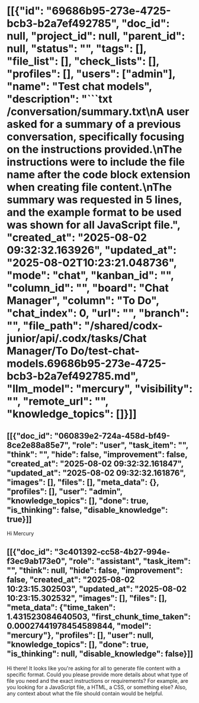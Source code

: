 # [[{"id": "69686b95-273e-4725-bcb3-b2a7ef492785", "doc_id": null, "project_id": null, "parent_id": null, "status": "", "tags": [], "file_list": [], "check_lists": [], "profiles": [], "users": ["admin"], "name": "Test chat models", "description": "```txt /conversation/summary.txt\nA user asked for a summary of a previous conversation, specifically focusing on the instructions provided.\nThe instructions were to include the file name after the code block extension when creating file content.\nThe summary was requested in 5 lines, and the example format to be used was shown for all JavaScript file.", "created_at": "2025-08-02 09:32:32.163926", "updated_at": "2025-08-02T10:23:21.048736", "mode": "chat", "kanban_id": "", "column_id": "", "board": "Chat Manager", "column": "To Do", "chat_index": 0, "url": "", "branch": "", "file_path": "/shared/codx-junior/api/.codx/tasks/Chat Manager/To Do/test-chat-models.69686b95-273e-4725-bcb3-b2a7ef492785.md", "llm_model": "mercury", "visibility": "", "remote_url": "", "knowledge_topics": []}]]
## [[{"doc_id": "060839e2-724a-458d-bf49-8ce2e88a85e7", "role": "user", "task_item": "", "think": "", "hide": false, "improvement": false, "created_at": "2025-08-02 09:32:32.161847", "updated_at": "2025-08-02 09:32:32.161876", "images": [], "files": [], "meta_data": {}, "profiles": [], "user": "admin", "knowledge_topics": [], "done": true, "is_thinking": false, "disable_knowledge": true}]]
Hi Mercury
## [[{"doc_id": "3c401392-cc58-4b27-994e-f3ec9ab173e0", "role": "assistant", "task_item": "", "think": null, "hide": false, "improvement": false, "created_at": "2025-08-02 10:23:15.302503", "updated_at": "2025-08-02 10:23:15.302532", "images": [], "files": [], "meta_data": {"time_taken": 1.431523084640503, "first_chunk_time_taken": 0.00027441978454589844, "model": "mercury"}, "profiles": [], "user": null, "knowledge_topics": [], "done": true, "is_thinking": null, "disable_knowledge": false}]]
Hi there! It looks like you're asking for all to generate file content with a specific format. Could you please provide more details about what type of file you need and the exact instructions or requirements? For example, are you looking for a JavaScript file, a HTML, a CSS, or something else? Also, any context about what the file should contain would be helpful.